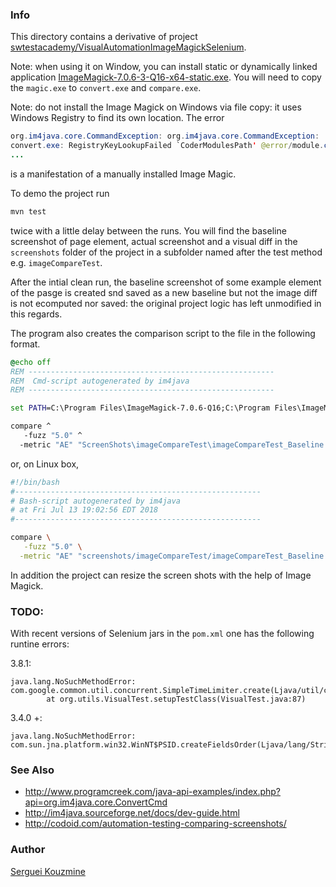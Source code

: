 ### Info

This directory contains a derivative of project [swtestacademy/VisualAutomationImageMagickSelenium](https://github.com/swtestacademy/VisualAutomationImageMagickSelenium).

Note: when using it on Window, you can install static or dynamically linked application
[ImageMagick-7.0.6-3-Q16-x64-static.exe](https://www.imagemagick.org/script/download.php). You will need to
copy the `magic.exe` to `convert.exe` and `compare.exe`.

Note: do not install the Image Magick on Windows via file copy: it uses Windows Registry to find its own location.
The error
```java
org.im4java.core.CommandException: org.im4java.core.CommandException:
convert.exe: RegistryKeyLookupFailed `CoderModulesPath' @error/module.c/GetMagickModulePath/657.
...
```
is a manifestation of a manually installed Image Magic.

To demo the project run
```cmd
mvn test
```
twice with a little delay between the runs. 
You will find the baseline screenshot of page element, actual screenshot and a visual diff
in the `screenshots` folder of the project in a subfolder named after the test method e.g. `imageCompareTest`.

After the intial clean run, the baseline screenshot of some example element of the pasge is created snd saved as a new baseline but not the image diff is not ecomputed nor saved: the original project logic has left unmodified in this regards.

The program also creates the comparison script to the file in the following format.
```cmd
@echo off
REM -------------------------------------------------------
REM  Cmd-script autogenerated by im4java
REM -------------------------------------------------------

set PATH=C:\Program Files\ImageMagick-7.0.6-Q16;C:\Program Files\ImageMagick-7.0.6-Q16;%PATH%

compare ^
   -fuzz "5.0" ^
  -metric "AE" "ScreenShots\imageCompareTest\imageCompareTest_Baseline.png" "ScreenShots\imageCompareTest\imageCompareTest_Actual.png" "ScreenShots\imageCompareTest\imageCompareTest_Diff.png"
```
or, on Linux box,
```sh
#!/bin/bash
#-------------------------------------------------------
# Bash-script autogenerated by im4java
# at Fri Jul 13 19:02:56 EDT 2018
#-------------------------------------------------------

compare \
   -fuzz "5.0" \
  -metric "AE" "screenshots/imageCompareTest/imageCompareTest_Baseline.png" "screenshots/imageCompareTest/imageCompareTest_Actual.png" "screenshots/imageCompareTest/imageCompareTest_Diff.png"
```

In addition the project can resize the screen shots with the help of Image Magick.
### TODO:
With recent versions of Selenium jars in the `pom.xml` one has the following runtine errors:

3.8.1:
```
java.lang.NoSuchMethodError: com.google.common.util.concurrent.SimpleTimeLimiter.create(Ljava/util/concurrent/ExecutorService;)Lcom/google/common/util/concurrent/SimpleTimeLimiter;
        at org.utils.VisualTest.setupTestClass(VisualTest.java:87)
```
3.4.0 +:
```
java.lang.NoSuchMethodError: com.sun.jna.platform.win32.WinNT$PSID.createFieldsOrder(Ljava/lang/String;)Ljava/util/List;
```

### See Also

* http://www.programcreek.com/java-api-examples/index.php?api=org.im4java.core.ConvertCmd
* http://im4java.sourceforge.net/docs/dev-guide.html
* http://codoid.com/automation-testing-comparing-screenshots/

### Author
[Serguei Kouzmine](kouzmine_serguei@yahoo.com)

